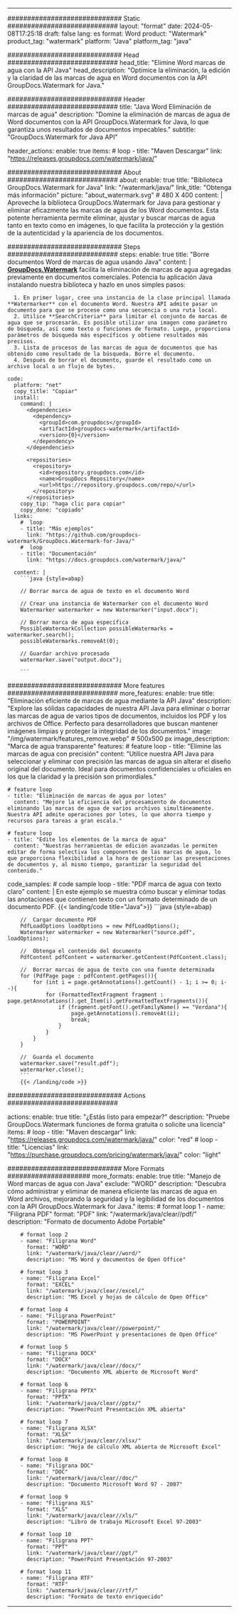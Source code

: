 
---
############################# Static ############################
layout: "format"
date:  2024-05-08T17:25:18
draft: false
lang: es
format: Word
product: "Watermark"
product_tag: "watermark"
platform: "Java"
platform_tag: "java"

############################# Head ############################
head_title: "Elimine Word marcas de agua con la API Java"
head_description: "Optimice la eliminación, la edición y la claridad de las marcas de agua en Word documentos con la API GroupDocs.Watermark for Java."

############################# Header ############################
title: "Java Word Eliminación de marcas de agua" 
description: "Domine la eliminación de marcas de agua de Word documentos con la API GroupDocs.Watermark for Java, lo que garantiza unos resultados de documentos impecables."
subtitle: "GroupDocs.Watermark for Java API" 

header_actions:
  enable: true
  items:
    #  loop
    - title: "Maven Descargar"
      link: "https://releases.groupdocs.com/watermark/java/"
      
############################# About ############################
about:
    enable: true
    title: "Biblioteca GroupDocs.Watermark for Java"
    link: "/watermark/java/"
    link_title: "Obtenga más información"
    picture: "about_watermark.svg" # 480 X 400
    content: |
       Aproveche la biblioteca GroupDocs.Watermark for Java para gestionar y eliminar eficazmente las marcas de agua de los Word documentos. Esta potente herramienta permite eliminar, ajustar y buscar marcas de agua tanto en texto como en imágenes, lo que facilita la protección y la gestión de la autenticidad y la apariencia de los documentos.

############################# Steps ############################
steps:
    enable: true
    title: "Borre documentos Word de marcas de agua usando Java"
    content: |
      **[GroupDocs.Watermark](https://products.groupdocs.com/watermark/java/)** facilita la eliminación de marcas de agua agregadas previamente en documentos comerciales. Potencia tu aplicación Java instalando nuestra biblioteca y hazlo en unos simples pasos:
      
      1. En primer lugar, cree una instancia de la clase principal llamada **Watermarker** con el documento Word. Nuestra API admite pasar un documento para que se procese como una secuencia o una ruta local.
      2. Utilice **SearchCriteria** para limitar el conjunto de marcas de agua que se procesarán. Es posible utilizar una imagen como parámetro de búsqueda, así como texto o funciones de formato. Luego, proporciona parámetros de búsqueda más específicos y obtiene resultados más precisos.
      3. Lista de procesos de las marcas de agua de documentos que has obtenido como resultado de la búsqueda. Borre el documento.
      4. Después de borrar el documento, guarde el resultado como un archivo local o un flujo de bytes.
   
    code:
      platform: "net"
      copy_title: "Copiar"
      install:
        command: |
          <dependencies>
            <dependency>
              <groupId>com.groupdocs</groupId>
              <artifactId>groupdocs-watermark</artifactId>
              <version>{0}</version>
            </dependency>
          </dependencies>

          <repositories>
            <repository>
              <id>repository.groupdocs.com</id>
              <name>GroupDocs Repository</name>
              <url>https://repository.groupdocs.com/repo/</url>
            </repository>
          </repositories>
        copy_tip: "haga clic para copiar"
        copy_done: "copiado"
      links:
        #  loop
        - title: "Más ejemplos"
          link: "https://github.com/groupdocs-watermark/GroupDocs.Watermark-for-Java/"
        #  loop
        - title: "Documentación"
          link: "https://docs.groupdocs.com/watermark/java/"
          
      content: |
        ```java {style=abap}

        // Borrar marca de agua de texto en el documento Word

        // Crear una instancia de Watermarker con el documento Word
        Watermarker watermarker = new Watermarker("input.docx");
        
        // Borrar marca de agua específica
        PossibleWatermarkCollection possibleWatermarks = watermarker.search();
        possibleWatermarks.removeAt(0);

        // Guardar archivo procesado
        watermarker.save("output.docx");
        
        ```    
        
############################# More features ############################
more_features:
  enable: true
  title: "Eliminación eficiente de marcas de agua mediante la API Java"
  description: "Explore las sólidas capacidades de nuestra API Java para eliminar o borrar las marcas de agua de varios tipos de documentos, incluidos los PDF y los archivos de Office. Perfecto para desarrolladores que buscan mantener imágenes limpias y proteger la integridad de los documentos."
  image: "/img/watermark/features_remove.webp" # 500x500 px
  image_description: "Marca de agua transparente"
  features:
    # feature loop
    - title: "Elimine las marcas de agua con precisión"
      content: "Utilice nuestra API Java para seleccionar y eliminar con precisión las marcas de agua sin alterar el diseño original del documento. Ideal para documentos confidenciales u oficiales en los que la claridad y la precisión son primordiales."

    # feature loop
    - title: "Eliminación de marcas de agua por lotes"
      content: "Mejore la eficiencia del procesamiento de documentos eliminando las marcas de agua de varios archivos simultáneamente. Nuestra API admite operaciones por lotes, lo que ahorra tiempo y recursos para tareas a gran escala."

    # feature loop
    - title: "Edite los elementos de la marca de agua"
      content: "Nuestras herramientas de edición avanzadas le permiten editar de forma selectiva los componentes de las marcas de agua, lo que proporciona flexibilidad a la hora de gestionar las presentaciones de documentos y, al mismo tiempo, garantizar la seguridad del contenido."
      
  code_samples:
    # code sample loop
    - title: "PDF marca de agua con texto claro"
      content: |
        En este ejemplo se muestra cómo buscar y eliminar todas las anotaciones que contienen texto con un formato determinado de un documento PDF.
        {{< landing/code title="Java">}}
        ```java {style=abap}
        
        //  Cargar documento PDF
        PdfLoadOptions loadOptions = new PdfLoadOptions();
        Watermarker watermarker = new Watermarker("source.pdf", loadOptions);

        //  Obtenga el contenido del documento
        PdfContent pdfContent = watermarker.getContent(PdfContent.class);

        //  Borrar marcas de agua de texto con una fuente determinada
        for (PdfPage page : pdfContent.getPages()){
            for (int i = page.getAnnotations().getCount() - 1; i >= 0; i--){
                for (FormattedTextFragment fragment : page.getAnnotations().get_Item(i).getFormattedTextFragments()){
                    if (fragment.getFont().getFamilyName() == "Verdana"){
                        page.getAnnotations().removeAt(i);
                        break;
                    }
                }
            }
        }

        //  Guarda el documento
        watermarker.save("result.pdf");
        watermarker.close();
        ```
        {{< /landing/code >}}


############################# Actions ############################

actions:
  enable: true
  title: "¿Estás listo para empezar?"
  description: "Pruebe GroupDocs.Watermark funciones de forma gratuita o solicite una licencia"
  items:
    #  loop
    - title: "Maven descargar"
      link: "https://releases.groupdocs.com/watermark/java/"
      color: "red"
        #  loop
    - title: "Licencias"
      link: "https://purchase.groupdocs.com/pricing/watermark/java/"
      color: "light"


############################# More Formats #####################
more_formats:
    enable: true
    title: "Manejo de Word marcas de agua con Java"
    exclude: "WORD"
    description: "Descubra cómo administrar y eliminar de manera eficiente las marcas de agua en Word archivos, mejorando la seguridad y la legibilidad de los documentos con la API GroupDocs.Watermark for Java."
    items: 
        # format loop 1
        - name: "Filigrana PDF"
          format: "PDF"
          link: "/watermark/java/clear//pdf/"
          description: "Formato de documento Adobe Portable"

        # format loop 2
        - name: "Filigrana Word"
          format: "WORD"
          link: "/watermark/java/clear//word/"
          description: "MS Word y documentos de Open Office"
          
        # format loop 3
        - name: "Filigrana Excel"
          format: "EXCEL"
          link: "/watermark/java/clear//excel/"
          description: "MS Excel y hojas de cálculo de Open Office"

        # format loop 4
        - name: "Filigrana PowerPoint"
          format: "POWERPOINT"
          link: "/watermark/java/clear//powerpoint/"
          description: "MS PowerPoint y presentaciones de Open Office"

        # format loop 5
        - name: "Filigrana DOCX"
          format: "DOCX"
          link: "/watermark/java/clear//docx/"
          description: "Documento XML abierto de Microsoft Word"
          
        # format loop 6
        - name: "Filigrana PPTX"
          format: "PPTX"
          link: "/watermark/java/clear//pptx/"
          description: "PowerPoint Presentación XML abierta"
          
        # format loop 7
        - name: "Filigrana XLSX"
          format: "XLSX"
          link: "/watermark/java/clear//xlsx/"
          description: "Hoja de cálculo XML abierta de Microsoft Excel"

        # format loop 8
        - name: "Filigrana DOC"
          format: "DOC"
          link: "/watermark/java/clear//doc/"
          description: "Documento Microsoft Word 97 - 2007"

        # format loop 9
        - name: "Filigrana XLS"
          format: "XLS"
          link: "/watermark/java/clear//xls/"
          description: "Libro de trabajo Microsoft Excel 97-2003"

        # format loop 10
        - name: "Filigrana PPT"
          format: "PPT"
          link: "/watermark/java/clear//ppt/"
          description: "PowerPoint Presentación 97-2003"

        # format loop 11
        - name: "Filigrana RTF"
          format: "RTF"
          link: "/watermark/java/clear//rtf/"
          description: "Formato de texto enriquecido"

---